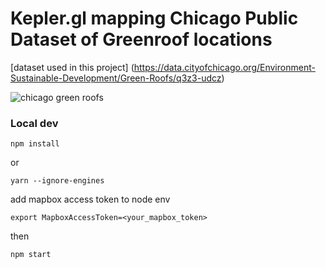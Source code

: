# Kepler.gl mapping Chicago Public Dataset of Greenroof locations

[dataset used in this project] (https://data.cityofchicago.org/Environment-Sustainable-Development/Green-Roofs/q3z3-udcz)


![chicago green roofs](https://raw.githubusercontent.com/classicmatsuo/keplerGL-chi-greenRoofs/master/docs/chigreen.png)


### Local dev
```
npm install
```
or
```
yarn --ignore-engines
```

add mapbox access token to node env
```
export MapboxAccessToken=<your_mapbox_token>
```

then
```
npm start
```
